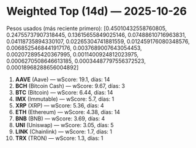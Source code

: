 # Weighted Top (14d) — 2025-10-26
Pesos usados (más reciente primero): [0.45010432558760805, 0.24755737907318445, 0.13615655849025146, 0.07488610716963831, 0.04118735894330107, 0.02265304741881559, 0.012459176080348576, 0.0068525468441917176, 0.0037689007643054453, 0.002072895420367995, 0.0011400924812023975, 0.0006270508646613185, 0.00034487797556372523, 0.00018968288656004892]
1. **AAVE** (Aave) — wScore: 19.1, días: 14
2. **BCH** (Bitcoin Cash) — wScore: 9.67, días: 3
3. **BTC** (Bitcoin) — wScore: 6.44, días: 14
4. **IMX** (Immutable) — wScore: 5.7, días: 1
5. **XRP** (XRP) — wScore: 5.36, días: 4
6. **ETH** (Ethereum) — wScore: 4.38, días: 14
7. **BNB** (BNB) — wScore: 3.69, días: 4
8. **UNI** (Uniswap) — wScore: 3.05, días: 5
9. **LINK** (Chainlink) — wScore: 1.7, días: 1
10. **TRX** (TRON) — wScore: 1.3, días: 1